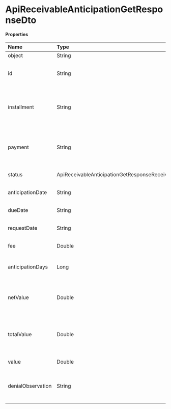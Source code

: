 # ApiReceivableAnticipationGetResponseDto

**Properties**

| Name              | Type                                                             | Required | Description                                            |
| :---------------- | :--------------------------------------------------------------- | :------- | :----------------------------------------------------- |
| object            | String                                                           | ❌       | Object type                                            |
| id                | String                                                           | ❌       | Unique identifier of anticipation in Asaas             |
| installment       | String                                                           | ❌       | Unique identifier of the installment to be anticipated |
| payment           | String                                                           | ❌       | Unique identifier of the payment to be anticipated.    |
| status            | ApiReceivableAnticipationGetResponseReceivableAnticipationStatus | ❌       | Anticipation status                                    |
| anticipationDate  | String                                                           | ❌       | Anticipation request date                              |
| dueDate           | String                                                           | ❌       | Request due date                                       |
| requestDate       | String                                                           | ❌       | Anticipation request date                              |
| fee               | Double                                                           | ❌       | Anticipation fee                                       |
| anticipationDays  | Long                                                             | ❌       | Number of days that were anticipated                   |
| netValue          | Double                                                           | ❌       | Net value discounted the anticipation fee              |
| totalValue        | Double                                                           | ❌       | Total amount of the payment to be anticipated          |
| value             | Double                                                           | ❌       | Anticipation value                                     |
| denialObservation | String                                                           | ❌       | Reason for rejecting the anticipation payment          |

<!-- This file was generated by liblab | https://liblab.com/ -->
